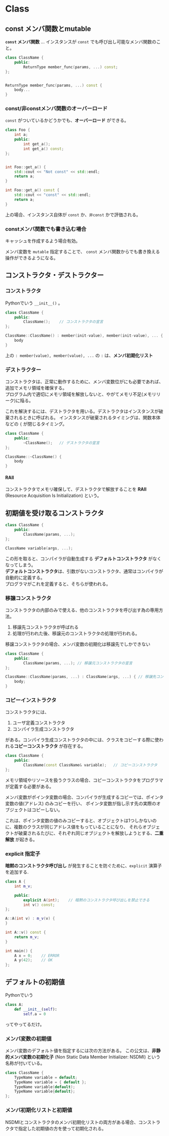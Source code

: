 # Class

## const メンバ関数とmutable

**`const` メンバ関数** ... インスタンスが `const` でも呼び出し可能なメンバ関数のこと。

```cpp
class ClassName {
    public:
        ReturnType member_func(params, ...) const;
};


ReturnType member_func(params, ...) const {
    body...
}
```

### const/非constメンバ関数のオーバーロード

`const` がついているかどうかでも、**オーバーロード** ができる。

```cpp
class Foo {
    int a;
    public:
        int get_a();
        int get_a() const;
};


int Foo::get_a() {
    std::cout << "Not const" << std::endl;
    return a;
}

int Foo::get_a() const {
    std::cout << "const" << std::endl;
    return a;
}
```

上の場合、インスタンス自体が `const` か、`非const` かで評価される。

### constメンバ関数でも書き込む場合
キャッシュを作成するよう場合有効。

メンバ変数を `mutable` 指定することで、 `const` メンバ関数からでも書き換える操作ができるようになる。


## コンストラクタ・デストラクター
### コンストラクタ
Pythonでいう `__init__()` 。


```cpp
class ClassName {
    public:
        ClassName();    // コンストラクタの宣言
};

ClassName::ClassName() : member(init-value), member(init-value), ... {
    body
}
```

上の `: member(value), member(value), ...` の ` : ` は、**メンバ初期化リスト** 


### デストラクター
コンストラクタは、正常に動作するために、メンバ変数位がにも必要であれば、追加でメモリ領域を確保する。  
プログラム内で適切にメモリ領域を解放しないと、やがてメモリ不足(メモリリーク)に陥る。

これを解決するには、デストラクタを用いる。デストラクタはインスタンスが破棄されるときに呼ばれる。
インスタンスが破棄されるタイミングは、関数本体などの `{` が閉じるタイミング。 

```cpp
class ClassName {
    public:
        ~ClassName();   // デストラクタの宣言
};

ClassName::~ClassName() {
    body
}
```


#### RAII
コンストラクタでメモリ確保して、デストラクタで解放することを **RAII** (Resource Acquisition Is Initialization) という。


## 初期値を受け取るコンストラクタ

```cpp
class ClassName {
    public:
        ClassName(params, ...);
};

ClassName variable(args, ...);
```

この形を取ると、コンパイラが自動生成する **デフォルトコンストラクタ** がなくなってしまう。  
**デフォルトコンストラクタ**は、引数がないコンストラクタ、通常はコンパイラが自動的に定義する。  
プログラマがこれを定義すると、そちらが使われる。

### 移譲コンストラクタ
コンストラクタの内部のみで使える、他のコンストラクタを呼び出す為の専用方法。

1. 移譲先コンストラクタが呼ばれる
2. 処理が行われた後、移譲元のコンストラクタの処理が行われる。

移譲コンストラクタの場合、メンバ変数の初期化は移譲先でしかできない

```cpp
class ClassName {
    public:
        ClassName(params, ...); // 移譲元コンストラクタの宣言
};

ClassName::ClassName(params, ...) : ClassName(args, ...) { // 移譲先コンストラクタの呼び出し
    body;
}
```

### コピーインストラクタ
コンストラクタには、
1. ユーザ定義コンストラクタ
2. コンパイラ生成コンストラクタ

がある。コンパイラ生成コンストラクタの中には、クラスをコピーする際に使われる**コピーコンストラクタ** が存在する。


```cpp
class ClassName {
    public:
        ClassName(const ClassName& variable);   // コピーコンストラクタ
};
```

メモリ領域やリソースを扱うクラスの場合、コピーコンストラクタをプログラマが定義する必要がある。  

メンバ変数がポインタ変数の場合、コンパイラが生成するコピーでは、ポインタ変数の値(アドレス) のみコピーを行い、
ポインタ変数が指し示す先の実際のオブジェクトはコピーしない。

これは、ポインタ変数の値のみコピーすると、オブジェクトは1つしかないのに、複数のクラスが同じアドレス値をもっていることになり、
それらオブジェクトが破棄されるたびに、それぞれ同じオブジェクトを解放しようとする、**二重解放** が起きる。


### explicit 指定子
**暗黙のコンストラクタ呼び出し** が発生することを防ぐために、`explicit` 演算子 を追加する.

```cpp
class A {
    int m_v;

    public:
        explicit A(int);    // 暗黙のコンストラクタ呼び出しを禁止できる
        int v() const;
};

A::A(int v) : m_v(v) {
}

int A::v() const {
    return m_v;
}

int main() {
    A x = 0;    // ERROR
    A y(42);    // OK
};
```

## デフォルトの初期値
Pythonでいう

```python
class A:
    def __init__(self):
        self.a = 0
```

ってやってるだけ。


### メンバ変数の初期値
メンバ変数のデフォルト値を指定するには次の方法がある。
この公文は、**非静的メンバ変数の初期化子** (Non Static Data Member Initializer: NSDMI) という名称が付いている。

```cpp
class ClassName {
    TypeName variable = default;
    TypeName variable = { default };
    TypeName variable(default);
    TypeName variable{default};
};
```

### メンバ初期化リストと初期値
NSDMIとコンストラクタのメンバ初期化リストの両方がある場合、コンストラクタで指定した初期値の方を使って初期化される。 

